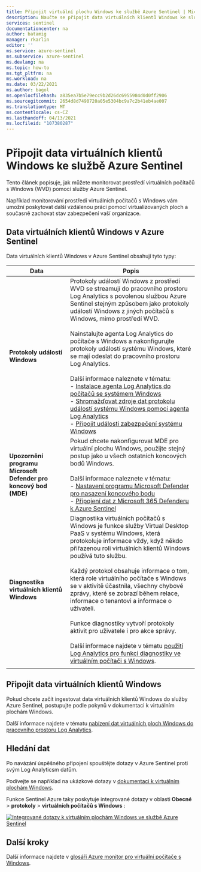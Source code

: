 ```yaml
---
title: Připojit virtuální plochu Windows ke službě Azure Sentinel | Microsoft Docs
description: Naučte se připojit data virtuálních klientů Windows ke službě Azure Sentinel.
services: sentinel
documentationcenter: na
author: batamig
manager: rkarlin
editor: ''
ms.service: azure-sentinel
ms.subservice: azure-sentinel
ms.devlang: na
ms.topic: how-to
ms.tgt_pltfrm: na
ms.workload: na
ms.date: 03/22/2021
ms.author: bagol
ms.openlocfilehash: a835ea7b5e79ecc9b2d26dc6955984d0d0ff2906
ms.sourcegitcommit: 2654d8d7490720a05e5304bc9a7c2b41eb4ae007
ms.translationtype: MT
ms.contentlocale: cs-CZ
ms.lasthandoff: 04/13/2021
ms.locfileid: "107380287"
---
```

# <a name="connect-windows-virtual-desktop-data-to-azure-sentinel"></a>Připojit data virtuálních klientů Windows ke službě Azure Sentinel

Tento článek popisuje, jak můžete monitorovat prostředí virtuálních počítačů s Windows (WVD) pomocí služby Azure Sentinel.

Například monitorování prostředí virtuálních počítačů s Windows vám umožní poskytovat další vzdálenou práci pomocí virtualizovaných ploch a současně zachovat stav zabezpečení vaší organizace.

## <a name="windows-virtual-desktop-data-in-azure-sentinel"></a>Data virtuálních klientů Windows v Azure Sentinel

Data virtuálních klientů Windows v Azure Sentinel obsahují tyto typy:


|Data  |Popis  |
|---------|---------|
|**Protokoly událostí Windows**     |  Protokoly událostí Windows z prostředí WVD se streamují do pracovního prostoru Log Analytics s povolenou službou Azure Sentinel stejným způsobem jako protokoly událostí Windows z jiných počítačů s Windows, mimo prostředí WVD. <br><br>Nainstalujte agenta Log Analytics do počítače s Windows a nakonfigurujte protokoly událostí systému Windows, které se mají odeslat do pracovního prostoru Log Analytics.<br><br>Další informace naleznete v tématu:<br>- [Instalace agenta Log Analytics do počítačů se systémem Windows](/azure/azure-monitor/agents/agent-windows)<br>- [Shromažďovat zdroje dat protokolu událostí systému Windows pomocí agenta Log Analytics](/azure/azure-monitor/agents/data-sources-windows-events)<br>- [Připojit události zabezpečení systému Windows](connect-windows-security-events.md)       |
|**Upozornění programu Microsoft Defender pro koncový bod (MDE)**     |  Pokud chcete nakonfigurovat MDE pro virtuální plochu Windows, použijte stejný postup jako u všech ostatních koncových bodů Windows. <br><br>Další informace naleznete v tématu: <br>- [Nastavení programu Microsoft Defender pro nasazení koncového bodu](/windows/security/threat-protection/microsoft-defender-atp/production-deployment)<br>- [Připojení dat z Microsoft 365 Defenderu k Azure Sentinel](connect-microsoft-365-defender.md)       |
|**Diagnostika virtuálních klientů Windows**     | Diagnostika virtuálních počítačů s Windows je funkce služby Virtual Desktop PaaS v systému Windows, která protokoluje informace vždy, když někdo přiřazenou roli virtuálních klientů Windows používá tuto službu. <br><br>Každý protokol obsahuje informace o tom, která role virtuálního počítače s Windows se v aktivitě účastnila, všechny chybové zprávy, které se zobrazí během relace, informace o tenantovi a informace o uživateli. <br><br>Funkce diagnostiky vytvoří protokoly aktivit pro uživatele i pro akce správy. <br><br>Další informace najdete v tématu [použití Log Analytics pro funkci diagnostiky ve virtuálním počítači s Windows](/azure/virtual-desktop/virtual-desktop-fall-2019/diagnostics-log-analytics-2019).        |
|     |         |

## <a name="connect-windows-virtual-desktop-data"></a>Připojit data virtuálních klientů Windows

Pokud chcete začít ingestovat data virtuálních klientů Windows do služby Azure Sentinel, postupujte podle pokynů v dokumentaci k virtuálním plochám Windows.

Další informace najdete v tématu [nabízení dat virtuálních ploch Windows do pracovního prostoru Log Analytics](/azure/virtual-desktop/diagnostics-log-analytics).

## <a name="find-your-data"></a>Hledání dat

Po navázání úspěšného připojení spouštějte dotazy v Azure Sentinel proti svým Log Analyticsm datům.

Podívejte se například na ukázkové dotazy v [dokumentaci k virtuálním plochám Windows](/azure/virtual-desktop/diagnostics-log-analytics).


Funkce Sentinel Azure taky poskytuje integrované dotazy v oblasti **Obecné**  >  **protokoly**  >  **virtuálních počítačů s Windows** :

[![Integrované dotazy k virtuálním plochám Windows ve službě Azure Sentinel ](media/connect-windows-virtual-desktop/windows-virtual-desktop-queries.png)](media/connect-windows-virtual-desktop/windows-virtual-desktop-queries.png#lightbox)

## <a name="next-steps"></a>Další kroky


Další informace najdete v [glosáři Azure monitor pro virtuální počítače s Windows](/azure/virtual-desktop/azure-monitor-glossary).
